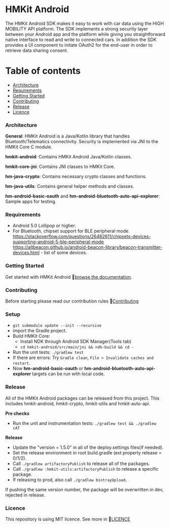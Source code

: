 # HMKit Android

The HMKit Android SDK makes it easy to work with car data using the HIGH MOBILITY API platform. The SDK implements a strong security layer between your Android app and the platform while giving you straightforward native interface to read and write to connected cars.
In addition the SDK provides a UI component to initate OAuth2 for the end-user in order to retrieve data sharing consent.

# Table of contents

* [Architecture](#architecture)
* [Requirements](#requirements)
* [Getting Started](#getting-started)
* [Contributing](#contributing)
* [Release](#release)
* [Licence](#Licence)

### Architecture

**General**: HMKit Android is a Java/Kotlin library that handles Bluetooth/Telematics connectivity. Security is implemented via JNI to the HMKit Core C module.

**hmkit-android**: Contains HMKit Android Java/Kotlin classes.

**hmkit-core-jni**: Contains JNI classes to HMKit Core.

**hm-java-crypto**: Contains necessary crypto classes and functions.

**hm-java-utils**: Contains general helper methods and classes.

**hm-android-basic-oauth** and **hm-android-bluetooth-auto-api-explorer**: Sample apps for testing.

### Requirements

* Android 5.0 Lollipop or higher. 
* For Bluetooth, chipset support for BLE peripheral mode. https://stackoverflow.com/questions/26482611/chipsets-devices-supporting-android-5-ble-peripheral-mode https://altbeacon.github.io/android-beacon-library/beacon-transmitter-devices.html - list of some devices. 

### Getting Started

Get started with HMKit Android 📘[browse the documentation](https://high-mobility.com/learn/tutorials/sdk/android/).

### Contributing

Before starting please read our contribution rules 📘[Contributing](CONTRIBUTE.md)

### Setup

* `git submodule update --init --recursive`
* import the Gradle project.
* Build HMKit Core:  
  * Install NDK through Android SDK Manager(Tools tab)
  * `cd hmkit-android/src/main/jni && ndk-build && cd -`
* Run the unit tests: `./gradlew test`
* If there are errors: Try `Gradle clean`, `File > Invalidate caches and restart`.
* Now **hm-android-basic-oauth** or **hm-android-bluetooth-auto-api-explorer** targets can be run with local code.

### Release

All of the HMKit Android packages can be released from this project. This includes hmkit-android, hmkit-crypto, hmkit-utils and hmkit-auto-api.

**Pre checks**

* Run the unit and instrumentation tests: `./gradlew test && ./gradlew cAT`

**Release**

* Update the "version = 1.5.0" in all of the deploy.settings files(if needed).
* Set the release environment in root build.gradle (ext property release = 0/1/2).
* Call `./gradlew artifactoryPublish` to release all of the packages.
* Call `./gradlew :hmkit-utils:artifactoryPublish` to release a specific package.
* If releasing to prod, also call `./gradlew bintrayUpload`.

If pushing the same version number, the package will be overwritten in dev, rejected in release.

### Licence
This repository is using MIT licence. See more in 📘[LICENCE](LICENCE.md)
